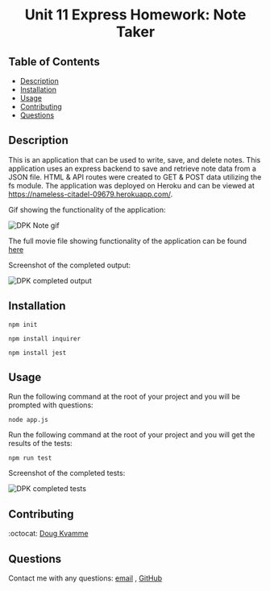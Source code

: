 <h1 align="center">Unit 11 Express Homework: Note Taker</h1>

## Table of Contents

- [Description](#description)
- [Installation](#installation)
- [Usage](#usage)
- [Contributing](#contributing)
- [Questions](#questions)

## Description

This is an application that can be used to write, save, and delete notes. This application uses an express backend to save and retrieve note data from a JSON file.  HTML & API routes were created to GET & POST data utilizing the fs module.  The application was deployed on Heroku and can be viewed at https://nameless-citadel-09679.herokuapp.com/. 

Gif showing the functionality of the application:

![DPK Note gif](./src/gif/note.gif)

The full movie file showing functionality of the application can be found [here](./src/te.mp4)

Screenshot of the completed output:

![DPK completed output](./src/sample.png)

## Installation

`npm init`

`npm install inquirer`

`npm install jest`


## Usage

Run the following command at the root of your project and you will be prompted with questions:

`node app.js`

Run the following command at the root of your project and you will get the results of the tests:

`npm run test`

Screenshot of the completed tests:

![DPK completed tests](./src/test.png)

## Contributing

:octocat: [Doug Kvamme](https://github.com/kvadou)

## Questions

Contact me with any questions: [email](mailto:dougkvamme@gmail.com) , [GitHub](https://github.com/kvadou)<br />
